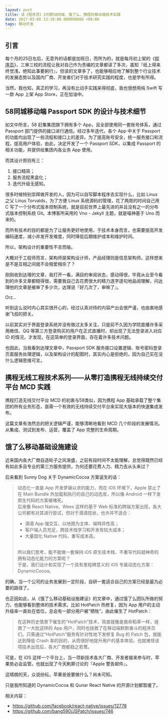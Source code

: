 ```yaml
---
layout: post
title: 读《程序员》3月期58同城、饿了么、携程的移动端技术实践
date: 2017-03-08 13:10:00.000000000 +09:00
tags: 移动开发
---
```


## 引言

每个月的25日左后，无意外的话都是加班日，而所为的，就是每月初上架的《[程序员](http://geek.csdn.net/news/detail/160329)》，三审三校的流程让我对自己作为责编的文章都读了多次，虽知『纸上得来终觉浅，绝知此事要躬行』，但读的文章多了，也能够相应地了解到整个行业技术的发展态势以及国内厂商、开发者们对于技术研究实践的程度，也是学有所得。

当然，我也知，真正的学习，再没有比动手实践来得彻底，我也很想用纯 Swift 写一款 App 上架 App Store，正在加油中。

## 58同城移动端 Passport SDK 的设计与技术细节

如文中所言，58 赶集集团旗下拥有多个 App，且全部使用同一套账号体系，通过 Passport 部门提供的接口进行通信。经过多年迭代，各个 App 中关于 Passport 的功能均出现了一些流程和接口上的差异。为了提高账号安全，统一服务接口和流程，提高用户体验，由此，决定开发了一个 Passport SDK，以集成 Passport 的相关功能，并提供给集团内各业务 App 使用。

而其设计原则有三：

1. 接口精简；
2. 服务流程黑盒化；
3. 迭代升级无感知。

很多时候特别崇拜做开发的人，因为可以自写脚本程序去实现什么，比如 Linux 之父 Linus Torvalds，为了方便 Linux 系统源码的管理，花了两周的时间自己用 C 写了一个分布式版本控制系统，就是目前世界上最先进的并且没有之一的分布式版本控制系统 Git。本博客所采用的 Vno - Jekyll 主题，就是喵神基于 Uno 而来的。

而所有技术的目的都是为了让服务更好地使用，于技术本身而言，也需要提高开发编码速度，减小并发开发难度，同时降低后期维护成本和维护时间。

所以，架构设计的重要性不言而喻。

大概对于工程师而言，架构师是架构设计师，产品经理则是信息架构师。这样想来是不是互相之间就不会相爱相杀了？

刚刚收到达理的文章，我打开一看，满目的审阅状态，感动得很，毕竟从业至今看到的许多文章都糙得很，需要我自己去花费很大的精力逐字逐句地品阅理解，问达理他的文章是被审了多少次，达理说『好几次了，审嘛了』。

Orz...

听到这么说时内心其实很开心的，经过认真对待的内容产出会很严谨，也由衷地感谢飞叔的把关。

以前其实对于界面登录系统并没有做过太多关注，只是前不久因为学院直播许多采用微信、QQ 等第三方登录购买的用户在正式直播时，却出现了无法登录进入对应 ID 的情况，才发现，在这简单的登录界面，存在着许多技术问题。

也因此，当我看到达理文章中，Passport SDK 服务接口设置逻辑、账号密码登录页面服务处理逻辑，以及架构设计的配图时，其实内心是拒绝的，因为自己实在没什么逻辑思维可言。


## 携程无线工程技术系列——从零打造携程无线持续交付平台 MCD 实践

携程打造无线交付平台 MCD 的初衷与58类似，因为携程 App 基础承载了整个集团的所有业务形态，亟需一个有效的无线持续交付平台来实现大版本的快速集成发布。

这篇文章有浩然总的把关逻辑严谨，能够清晰地看到 MCD 几个阶段的发展情况。从集成、测试到发布、运营，覆盖了 App 完整的生命周期。

## 饿了么移动基础设施建设

近来国内各大厂商自造轮子之风渐盛，之前有段时间不太能理解，总觉得既然已经有如此多且专业的第三方服务提供，为何还要花费人力、精力去从头来过？

后来看到 Sunny Dog 关于 DynamicCocoa 方案诞生的话：

> 动态化一直是 App 开发梦寐以求的能力，而在 iOS 环境下，Apple 禁止了在 Main Bundle 外加载和执行的自己的动态库，所以像 Android 一样下发原生代码的方案被堵死。<br>
> 后来像 React Native、Weex 这样的基于 Web 标准的跨端方案出现，各大公司都有对其进行尝试，但对于滴滴现状，也许并不适合：<br>
> - 滴滴 App 强交互、以地图为主体、端特异性高；
> - 客户端人员充足，跨技术栈学习和开发有较大成本；
> - 大量固化 Native 代码，重写成本高。
> <br>
> 所以我们思考，能不能做一套保持 iOS 原生技术栈、不重写代码就神奇的拥有动态化能力的方案呢？<br>
> 于是，我们设计和实现了一个具有里程碑意义的 iOS 专属动态化方案：DynamicCocoa。<br>

的确，当一个公司的业务发展到一定阶段，自研一套适合自己的方案已经是最为必要的路径了。

也正因如此，从《饿了么移动基础设施建设》的文章中，通过饿了么团队所做的努力，也能够看到整体的技术需求。比如 HotPatch 热修复，因为 App 用户的主动升级率一直处在低位，总会有一部分用户被“牺牲”，由此催生了 HotPatch：

> 在这种历史情景下催生的“HotPatch”技术，简直就像是救命稻草一样，拯救了一大批这样的 App 用户，同时也拯救了在移动端默默奋斗的程序员们。只需通过“HotPatch”服务有针对性地下发修复 Bug 的 Patch 包，就能达到降低 Crash 率的目的，从而很好地提升用户的基本体验。也就难怪该项技术出现后，各大厂商都趋之若鹜。

可是，在 iOS 这样一个平台上，当一项新技术各大厂商、开发者接来参与时，苹果势必会监管。也就出现了今天刷屏讨论的『Apple 警告邮件』。

这晴朗的天，众说纷纭，苹果爸爸要做什么？尚未可知。

只是我所知道的 DynamicCocoa 和 Qunar React Native 的开源计划都暂缓了。

相关内容：

- <https://github.com/facebook/react-native/issues/12778>
- <https://github.com/bang590/JSPatch/issues/746>